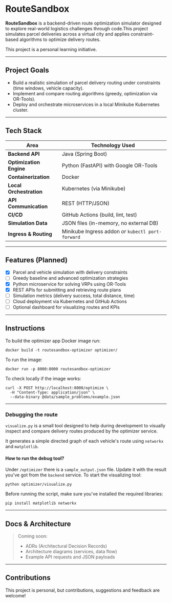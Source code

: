 # RouteSandbox

**RouteSandbox** is a backend-driven route optimization simulator designed to explore real-world logistics challenges through code.This project simulates parcel deliveries across a virtual city and applies constraint-based algorithms to optimize delivery routes.

This project is a personal learning initiative.

---

## Project Goals

- Build a realistic simulation of parcel delivery routing under constraints (time windows, vehicle capacity).
- Implement and compare routing algorithms (greedy, optimization via OR-Tools).
- Deploy and orchestrate microservices in a local Minikube Kubernetes cluster.

---

## Tech Stack

| Area                    | Technology Used                                    |
|-------------------------|----------------------------------------------------|
| **Backend API**         | Java (Spring Boot)                                 |
| **Optimization Engine** | Python (FastAPI) with Google OR-Tools              |
| **Containerization**    | Docker                                             |
| **Local Orchestration** | Kubernetes (via Minikube)                          |
| **API Communication**   | REST (HTTP/JSON)                                   |
| **CI/CD**               | GitHub Actions (build, lint, test)                 |
| **Simulation Data**     | JSON files (in-memory, no external DB)             |
| **Ingress & Routing**   | Minikube Ingress addon *or* `kubectl port-forward` |

---

## Features (Planned)

- [x] Parcel and vehicle simulation with delivery constraints
- [ ] Greedy baseline and advanced optimization strategies
- [x] Python microservice for solving VRPs using OR-Tools
- [x] REST APIs for submitting and retrieving route plans
- [ ] Simulation metrics (delivery success, total distance, time)
- [ ] Cloud deployment via Kubernetes and GitHub Actions
- [ ] Optional dashboard for visualizing routes and KPIs

---

## Instructions

To build the optimizer app Docker image run:

```shell
docker build -t routesandbox-optimizer optimizer/
```

To run the image:

```shell
docker run -p 8000:8000 routesandbox-optimizer
```

To check locally if the image works:

```shell
curl -X POST http://localhost:8000/optimize \
  -H "Content-Type: application/json" \
  --data-binary @data/sample_problems/example.json
```

---

### Debugging the route

`visualize.py` is a small tool designed to help during development to visually inspect and compare delivery routes produced
by the optimizer service.

It generates a simple directed graph of each vehicle's route using `networkx` and `matplotlib`.

#### How to run the debug tool?

Under `/optimizer` there is a `sample_output.json` file. Update it with the result you've got from the `backend` service.
To start the visualizing tool:

```shell
python optimizer/visualize.py
```

Before running the script, make sure you've installed the required libraries:

```shell
pip install matplotlib networkx
```

---

## Docs & Architecture

> Coming soon:
> - ADRs (Architectural Decision Records)
> - Architecture diagrams (services, data flow)
> - Example API requests and JSON payloads

---

## Contributions

This project is personal, but contributions, suggestions and feedback are welcome!
